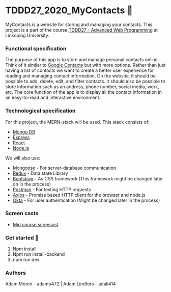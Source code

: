 # TDDD27_2020_MyContacts 📙

MyContacts is a website for storing and managing your contacts. This project is a part of the course [TDDD27 - Advanced Web Programming](https://liu.se/studieinfo/en/kurs/tddd27/vt-2018) at Linkoping University.

### Functional specification

The purpose of this app is to store and manage personal contacts online. Think of it similar to [Google Contacts](https://contacts.google.com/) but with more options. Rather than just having a list of contacts we want to create a better user experience for reading and managing contact information. On the website, it should be possible to add, delete, edit, and filter contacts. It should also be possible to store information such as an address, phone number, social media, work, etc. The core function of the app is to display all the contact information in an easy-to-read and interactive environment.

### Technological specification
For this project, the MERN-stack will be used. This stack consists of:
* [Mongo DB](https://www.mongodb.com/)
* [Express](https://expressjs.com/)
* [React](https://reactjs.org/)
* [Node.js](https://nodejs.org/en/)

We will also use:
* [Mongoose](https://mongoosejs.com/) - For server-database communication
* [Redux](https://redux.js.org/introduction/getting-started) - Data state Library
* [Bootstrap](https://getbootstrap.com/) - As CSS framework (This framework might be changed later on in the process)
* [Postman](https://www.postman.com/) - For testing HTTP requests
* [Axios](https://github.com/axios/axios) - Promise based HTTP client for the browser and node.js
* [Okta](https://www.google.com/search?q=okta&oq=okta&aqs=chrome..69i57j35i39l2j0j69i60l4.366j0j4&sourceid=chrome&ie=UTF-8) - For user authentication (Might be changed later in the process)

### Screen casts
* [Mid course screecast
](https://www.youtube.com/watch?v=uphe7jRGu-Y)



### Get started 🚀

1. Npm install
2. Npm run install-backend
3. npm run dev

### Authors 
Adam Moren - adamo472 | Adam Lindfors - adali414


